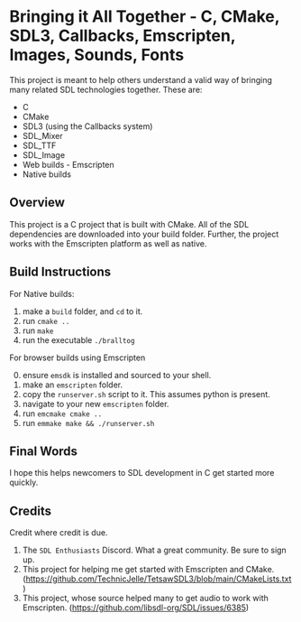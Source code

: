# Bringing it All Together - C, CMake, SDL3, Callbacks, Emscripten, Images, Sounds, Fonts

This project is meant to help others understand a valid way of bringing many
related SDL technologies together. These are:

- C
- CMake
- SDL3 (using the Callbacks system)
- SDL_Mixer
- SDL_TTF
- SDL_Image
- Web builds - Emscripten
- Native builds

## Overview

This project is a C project that is built with CMake. All of the SDL dependencies are
downloaded into your build folder. Further, the project works with the Emscripten platform as well as native.

## Build Instructions

For Native builds:

1. make a `build` folder, and `cd` to it.
2. run `cmake ..`
3. run `make`
4. run the executable `./bralltog`

For browser builds using Emscripten

0. ensure `emsdk` is installed and sourced to your shell.
1. make an `emscripten` folder.
2. copy the `runserver.sh` script to it. This assumes python is present.
3. navigate to your new `emscripten` folder.
4. run `emcmake cmake ..`
5. run `emmake make && ./runserver.sh`

## Final Words

I hope this helps newcomers to SDL development in C get started more quickly.

## Credits

Credit where credit is due.

1. The `SDL Enthusiasts` Discord. What a great community. Be sure to sign up.
2. This project for helping me get started with Emscripten and CMake.
  (https://github.com/TechnicJelle/TetsawSDL3/blob/main/CMakeLists.txt)
3. This project, whose source helped many to get audio to work with Emscripten.
  (https://github.com/libsdl-org/SDL/issues/6385)
